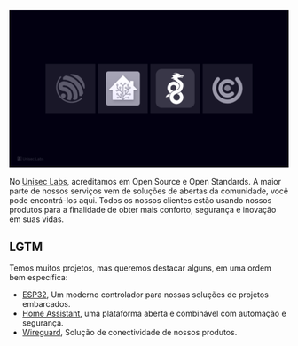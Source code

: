 
![A wallpaper showing the logos for Espressif, Home Assistant, Wireguard e Unicontrol, ortografia "LGTM".](https://raw.githubusercontent.com/unisec/.github/main/wallpaper.png)

No [Unisec Labs](https://unisec.com.br), acreditamos em Open Source e Open Standards. A maior parte de nossos serviços vem de soluções de abertas da comunidade, você pode encontrá-los aqui. Todos os nossos clientes estão usando nossos produtos para a finalidade de obter mais conforto, segurança e inovação em suas vidas.

## LGTM

Temos muitos projetos, mas queremos destacar alguns, em uma ordem bem específica:

* [ESP32](https://esphome.io), Um moderno controlador para nossas soluções de projetos embarcados.
* [Home Assistant](https://https://www.home-assistant.io), uma plataforma aberta e combinável com automação e segurança.
* [Wireguard](https://www.wireguard.com), Solução de conectividade de nossos produtos.
